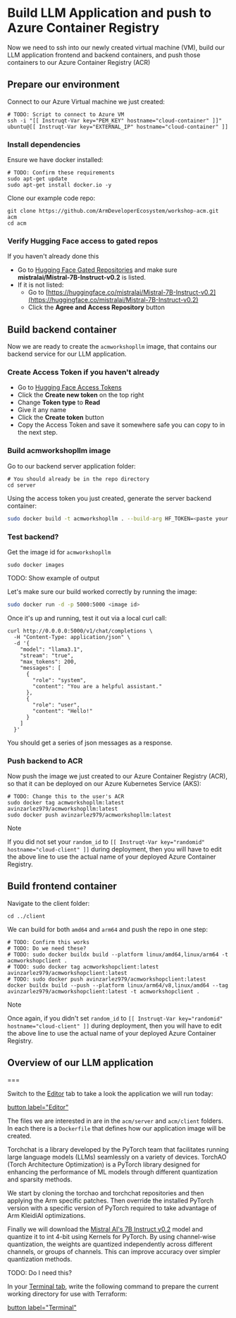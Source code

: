 # Build LLM Application and push to Azure Container Registry

Now we need to ssh into our newly created virtual machine (VM), build our LLM application frontend and backend containers, and push those containers to our Azure Container Registry (ACR)

## Prepare our environment

Connect to our Azure Virtual machine we just created:

```bash,run
# TODO: Script to connect to Azure VM
ssh -i "[[ Instruqt-Var key="PEM_KEY" hostname="cloud-container" ]]" ubuntu@[[ Instruqt-Var key="EXTERNAL_IP" hostname="cloud-container" ]]
```

### Install dependencies

Ensure we have docker installed:

```bash,run
# TODO: Confirm these requirements
sudo apt-get update
sudo apt-get install docker.io -y
```

Clone our example code repo:

```bash,run
git clone https://github.com/ArmDeveloperEcosystem/workshop-acm.git acm
cd acm
```

### Verify Hugging Face access to gated repos

If you haven't already done this

- Go to [Hugging Face Gated Repositories](https://huggingface.co/settings/gated-repos) and make sure **mistralai/Mistral-7B-Instruct-v0.2** is listed.
- If it is not listed:
  - Go to [https://huggingface.co/mistralai/Mistral-7B-Instruct-v0.2](https://huggingface.co/mistralai/Mistral-7B-Instruct-v0.2)
  - Click the **Agree and Access Repository** button

## Build backend container

Now we are ready to create the `acmworkshopllm` image, that contains our backend service for our LLM application.

### Create Access Token if you haven't already

- Go to [Hugging Face Access Tokens](https://huggingface.co/settings/tokens)
- Click the **Create new token** on the top right
- Change **Token type** to **Read**
- Give it any name
- Click the **Create token** button
- Copy the Access Token and save it somewhere safe you can copy to in the next step.

### Build acmworkshopllm image

Go to our backend server application folder:

```bash,run
# You should already be in the repo directory
cd server
```

Using the access token you just created, generate the server backend container:

```bash
sudo docker build -t acmworkshopllm . --build-arg HF_TOKEN=<paste your token from Hugging Face here>
```

### Test backend?

Get the image id for `acmworkshopllm`

```bash,run
sudo docker images
```

TODO: Show example of output

Let's make sure our build worked correctly by running the image:

```bash
sudo docker run -d -p 5000:5000 <image id>
```

Once it's up and running, test it out via a local curl call:

```bash,run
curl http://0.0.0.0:5000/v1/chat/completions \
  -H "Content-Type: application/json" \
  -d '{
    "model": "llama3.1",
    "stream": "true",
    "max_tokens": 200,
    "messages": [
      {
        "role": "system",
        "content": "You are a helpful assistant."
      },
      {
        "role": "user",
        "content": "Hello!"
      }
    ]
  }'
```

You should get a series of json messages as a response.

### Push backend to ACR

Now push the image we just created to our Azure Container Registry (ACR), so that it can be deployed on our Azure Kubernetes Service (AKS):

```bash,run
# TODO: Change this to the user's ACR
sudo docker tag acmworkshopllm:latest avinzarlez979/acmworkshopllm:latest
sudo docker push avinzarlez979/acmworkshopllm:latest
```

> [!NOTE]
> If you did not set your `random_id` to `[[ Instruqt-Var key="randomid" hostname="cloud-client" ]]` during deployment, then you will have to edit the above line to use the actual name of your deployed Azure Container Registry.

## Build frontend container

Navigate to the client folder:

```bash,run
cd ../client
```

We can build for both `amd64` and `arm64` and push the repo in one step:

```bash,run
# TODO: Confirm this works
# TODO: Do we need these?
# TODO: sudo docker buildx build --platform linux/amd64,linux/arm64 -t acmworkshopclient .
# TODO: sudo docker tag acmworkshopclient:latest avinzarlez979/acmworkshopclient:latest
# TODO: sudo docker push avinzarlez979/acmworkshopclient:latest
docker buildx build --push --platform linux/arm64/v8,linux/amd64 --tag avinzarlez979/acmworkshopclient:latest -t acmworkshopclient .
```

> [!NOTE]
> Once again, if you didn't set `random_id` to `[[ Instruqt-Var key="randomid" hostname="cloud-client" ]]` during deployment, then you will have to edit the above line to use the actual name of your deployed Azure Container Registry.

## Overview of our LLM application
===

Switch to the [Editor](tab-1) tab to take a look the application we will run today:

[button label="Editor"](tab-1)

The files we are interested in are in the `acm/server` and `acm/client` folders. In each there is a `Dockerfile` that defines how our application image will be created.

Torchchat is a library developed by the PyTorch team that facilitates running large language models (LLMs) seamlessly on a variety of devices. TorchAO (Torch Architecture Optimization) is a PyTorch library designed for enhancing the performance of ML models through different quantization and sparsity methods.

We start by cloning the torchao and torchchat repositories and then applying the Arm specific patches. Then override the installed PyTorch version with a specific version of PyTorch required to take advantage of Arm KleidiAI optimizations.

Finally we will download the [Mistral AI's 7B Instruct v0.2](https://huggingface.co/mistralai/Mistral-7B-Instruct-v0.2) model and quantize it to int 4-bit using Kernels for PyTorch. By using channel-wise quantization, the weights are quantized independently across different channels, or groups of channels. This can improve accuracy over simpler quantization methods.












TODO: Do I need this?

In your [Terminal tab](tab-0), write the following command to prepare the current working directory for use with Terraform:

[button label="Terminal"](tab-0)
